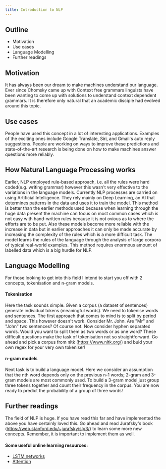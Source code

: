 ```yaml
---
title: Introduction to NLP
---
```


## Outline
* Motivation
* Use cases
* Language Modelling
* Further readings

## Motivation
It has always been our dream to make machines understand our language. Ever since Chomsky came up with Context free grammars linguists have been wanting to come up with solutions to understand context dependent grammars. It is therefore only natural that an academic disciple had evolved around this topic.

## Use cases
People have used this concept in a lot of interesting applications. Examples of the exciting ones include Google Translate, Siri, and Gmail's auto reply suggestions. People are working on ways to improve these predictions and state-of-the-art research is being done on how to make machines answer questions more reliably. 

## How Natural Language Processing works
Earlier, NLP employed rule-based approach, i.e. all the rules were hard coded(e.g. writing grammar) however this wasn't very effective to the variations in the language models.
Currently NLP processes are carried on using Artificial Intelligence. They rely mainly on Deep Learning, an AI that determines patterns in the data and uses it to train the model. This method is better than the earlier methods used because when learning through the huge data present the machine can focus on most common cases which is not easy with hand-written rules because it is not ovious as to where the efforts are to be put. Also these models become more reliable with the increase in data but in earlier approaches it can only be made accurate by increasing the complexity of the rules which is a more difficult task. 
The model learns the rules of the language through the analysis of large corpora of typical real-world examples. This method requires enormous amount of labelled data which is a big hurdle for NLP.

## Language Modelling
For those looking to get into this field I intend to start you off with 2 concepts, tokenisation and n-gram models.

#### Tokenisation
Here the task sounds simple. Given a corpus (a dataset of sentences) generate individual tokens (meaningful words). We need to tokenise words and sentences. The first approach that comes to mind is to split by period and space. This however doesn't work. Consider Mr. John. Are "Mr" and "John" two sentences? Of course not. Now consider hyphen separated words. Would you want to split them as two words or as one word? These difficult questions make the task of tokenisation not so straightforward. Go ahead and pick a corpus from nltk (https://www.nltk.org/) and buid your own regex for your very own tokeniser!

#### n-gram models
Next task is to build a language model. Here we consider an assumption that the nth word depends only on the previous n-1 words; 2-gram and 3-gram models are most commonly used. To build a 3-gram model just group three tokens together and count their frequency in the corpus. You are now ready to predict the probability of a group of three words!

## Further readings
The field of NLP is huge. If you have read this far and have implemented the above you have certainly loved this. Go ahead and read Jurafsky's book (https://web.stanford.edu/~jurafsky/slp3/) to learn some more new concepts. Remember, it is important to implement them as well.

#### Some useful online learning resources:

* [LSTM networks](http://colah.github.io/posts/2015-08-Understanding-LSTMs/)
* [Attention](https://distill.pub/2016/augmented-rnns/)

